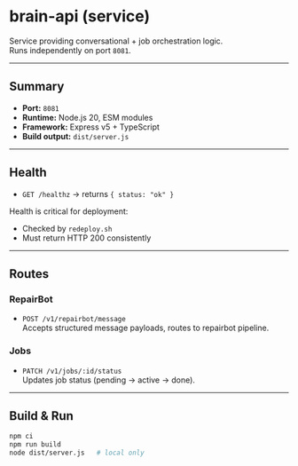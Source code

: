 # brain-api (service)

Service providing conversational + job orchestration logic.  
Runs independently on port `8081`.

---

## Summary

- **Port:** `8081`
- **Runtime:** Node.js 20, ESM modules
- **Framework:** Express v5 + TypeScript
- **Build output:** `dist/server.js`

---

## Health

- `GET /healthz` → returns `{ status: "ok" }`

Health is critical for deployment:  
- Checked by `redeploy.sh`  
- Must return HTTP 200 consistently

---

## Routes

### RepairBot
- `POST /v1/repairbot/message`  
  Accepts structured message payloads, routes to repairbot pipeline.

### Jobs
- `PATCH /v1/jobs/:id/status`  
  Updates job status (pending → active → done).

---

## Build & Run

```bash
npm ci
npm run build
node dist/server.js   # local only
